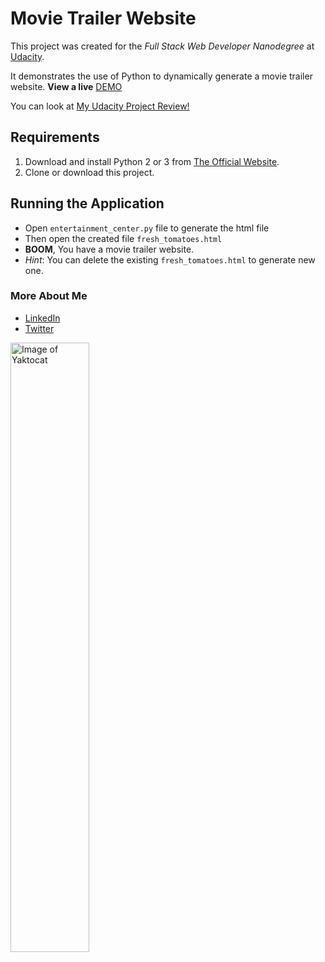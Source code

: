 # Movie Trailer Website
This project was created for the _Full Stack Web Developer Nanodegree_ at [Udacity](https://www.udacity.com/degrees/full-stack-web-developer-nanodegree--nd004).

It demonstrates the use of Python to dynamically generate a movie trailer website.
**View a live** [DEMO](https://alimahmoud7.github.io/Movie-Trailer-Website-FSND-Udacity/fresh_tomatoes.html)

You can look at [My Udacity Project Review!](https://review.udacity.com/#!/reviews/431520/shared)

## Requirements
1. Download and install Python 2 or 3 from [The Official Website](https://www.python.org).
2. Clone or download this project.

## Running the Application
* Open `entertainment_center.py` file to generate the html file
* Then open the created file `fresh_tomatoes.html`
* **BOOM**, You have a movie trailer website.
* _Hint_: You can delete the existing `fresh_tomatoes.html` to generate new one.

### More About Me
- [LinkedIn](https://www.linkedin.com/in/alimahmoud7)
- [Twitter](https://twitter.com/Ali_Mahmoud_7)

<img src="https://octodex.github.com/images/yaktocat.png" alt="Image of Yaktocat" width="50%" />
